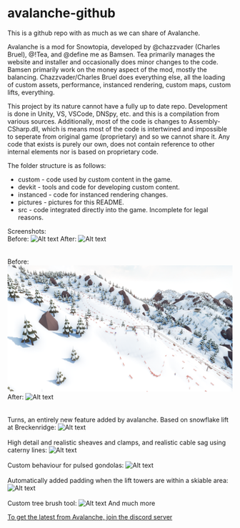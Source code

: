 # avalanche-github

This is a github repo with as much as we can share of Avalanche.

Avalanche is a mod for Snowtopia, developed by @chazzvader (Charles Bruel), @!Tea, and @define me as Bamsen. Tea primarily manages the website and installer and occasionally does minor changes to the code. Bamsen primarily work on the money aspect of the mod, mostly the balancing. Chazzvader/Charles Bruel does everything else, all the loading of custom assets, performance, instanced rendering, custom maps, custom lifts, everything.

This project by its nature cannot have a fully up to date repo. Development is done in Unity, VS, VSCode, DNSpy, etc. and this is a compilation from various sources. Additionally, most of the code is changes to Assembly-CSharp.dll, which is means most of the code is intertwined and impossible to seperate from original game (proprietary) and so we cannot share it. Any code that exists is purely our own, does not contain reference to other internal elements nor is based on proprietary code.

The folder structure is as follows:
 * custom - code used by custom content in the game.
 * devkit - tools and code for developing custom content.
 * instanced - code for instanced rendering changes.
 * pictures - pictures for this README.<br>
 * src - code integrated directly into the game. Incomplete for legal reasons.

Screenshots:<br>
Before:
![Alt text](https://github.com/charles-bruel/avalanche-github/blob/master/pictures/ps1o.PNG?raw=true)
After:
![Alt text](https://github.com/charles-bruel/avalanche-github/blob/master/pictures/ps1m.PNG?raw=true)
<br><br><br>
Before:
![Alt text](https://github.com/charles-bruel/avalanche-github/blob/master/pictures/ps2o.PNG?raw=true)
After:
![Alt text](https://github.com/charles-bruel/avalanche-github/blob/master/pictures/ps2m.PNG?raw=true)
<br><br><br>
Turns, an entirely new feature added by avalanche. Based on snowflake lift at Breckenridge:
![Alt text](https://github.com/charles-bruel/avalanche-github/blob/master/pictures/ps3.PNG?raw=true)
<br><br>High detail and realistic sheaves and clamps, and realistic cable sag using caterny lines:
![Alt text](https://github.com/charles-bruel/avalanche-github/blob/master/pictures/ps4.PNG?raw=true)
<br><br>Custom behaviour for pulsed gondolas:
![Alt text](https://github.com/charles-bruel/avalanche-github/blob/master/pictures/ps5.PNG?raw=true)
<br><br>Automatically added padding when the lift towers are within a skiable area:
![Alt text](https://github.com/charles-bruel/avalanche-github/blob/master/pictures/ps6.PNG?raw=true)
<br><br>Custom tree brush tool:
![Alt text](https://github.com/charles-bruel/avalanche-github/blob/master/pictures/ps7.PNG?raw=true)
And much more

[To get the latest from Avalanche, join the discord server](https://discord.gg/zGZ3CV8jVJ)
